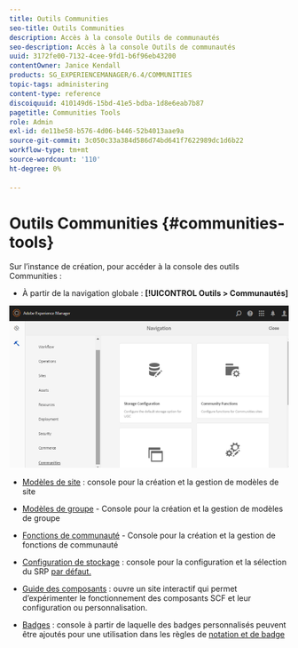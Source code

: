 ```yaml
---
title: Outils Communities
seo-title: Outils Communities
description: Accès à la console Outils de communautés
seo-description: Accès à la console Outils de communautés
uuid: 3172fe00-7132-4cee-9fd1-b6f96eb43200
contentOwner: Janice Kendall
products: SG_EXPERIENCEMANAGER/6.4/COMMUNITIES
topic-tags: administering
content-type: reference
discoiquuid: 410149d6-15bd-41e5-bdba-1d8e6eab7b87
pagetitle: Communities Tools
role: Admin
exl-id: de11be58-b576-4d06-b446-52b4013aae9a
source-git-commit: 3c050c33a384d586d74bd641f7622989dc1d6b22
workflow-type: tm+mt
source-wordcount: '110'
ht-degree: 0%

---
```


# Outils Communities {#communities-tools}

Sur l’instance de création, pour accéder à la console des outils Communities :

* À partir de la navigation globale : **[!UICONTROL Outils > Communautés]**

![chlimage_1-129](assets/chlimage_1-129.png)

* [Modèles de site](sites.md)  : console pour la création et la gestion de modèles de site
* [Modèles de groupe](tools-groups.md) - Console pour la création et la gestion de modèles de groupe
* [Fonctions de communauté](functions.md) - Console pour la création et la gestion de fonctions de communauté
* [Configuration de stockage](srp-config.md)  : console pour la configuration et la sélection du SRP  [par défaut.](working-with-srp.md)

* [Guide des composants](components-guide.md)  : ouvre un site interactif qui permet d’expérimenter le fonctionnement des composants SCF et leur configuration ou personnalisation.
* [Badges](badges.md)  : console à partir de laquelle des badges personnalisés peuvent être ajoutés pour une utilisation dans les règles de  [notation et de badge](implementing-scoring.md)
